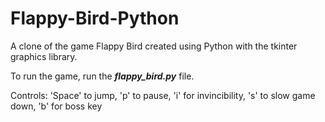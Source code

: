# Flappy-Bird-Python
A clone of the game Flappy Bird created using Python with the tkinter graphics library.

To run the game, run the <b><i>flappy_bird.py</i></b> file. 

Controls: 'Space' to jump, 'p' to pause, 'i' for invincibility, 's' to slow game down, 'b' for boss key

